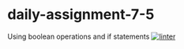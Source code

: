 # daily-assignment-7-5
Using boolean operations and if statements
[![linter](https://github.com/Santiago-zavala-barrett/daily-assignment-7-5/workflows/linter/badge.svg)](https://github.com/marketplace/actions/super-linter)
